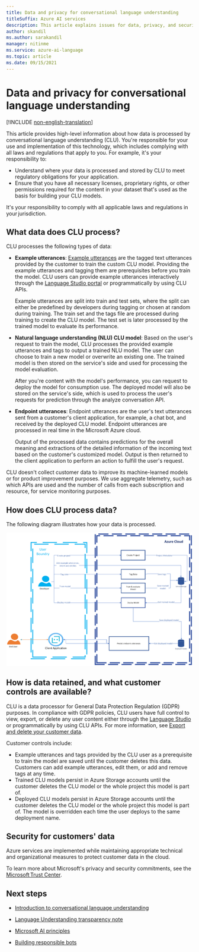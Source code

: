 ```yaml
---
title: Data and privacy for conversational language understanding
titleSuffix: Azure AI services
description: This article explains issues for data, privacy, and security for conversational language understanding.
author: skandil
ms.author: sarakandil
manager: nitinme
ms.service: azure-ai-language
ms.topic: article
ms.date: 09/15/2021
---
```

# Data and privacy for conversational language understanding

[!INCLUDE [non-english-translation](/azure/ai-foundry/responsible-ai/includes/non-english-translation)]

This article provides high-level information about how data is processed by conversational language understanding (CLU). You're responsible for your use and implementation of this technology, which includes complying with all laws and regulations that apply to you. For example, it's your responsibility to:

* Understand where your data is processed and stored by CLU to meet regulatory obligations for your application.
* Ensure that you have all necessary licenses, proprietary rights, or other permissions required for the content in your dataset that's used as the basis for building your CLU models.

It's your responsibility to comply with all applicable laws and regulations in your jurisdiction.

## What data does CLU process?

CLU processes the following types of data:

* **Example utterances**: [Example utterances](/azure/ai-services/language-service/conversational-language-understanding/how-to/tag-utterances) are the tagged text utterances provided by the customer to train the custom CLU model. Providing the example utterances and tagging them are prerequisites before you train the model. CLU users can provide example utterances interactively through the [Language Studio portal](https://language.cognitive.azure.com/) or programmatically by using CLU APIs.

  Example utterances are split into train and test sets, where the split can either be predefined by developers during tagging or chosen at random during training. The train set and the tags file are processed during training to create the CLU model. The test set is later processed by the trained model to evaluate its performance.
* **Natural language understanding (NLU) CLU model**: Based on the user's request to train the model, CLU processes the provided example utterances and tags to output a trained NLU model. The user can choose to train a new model or overwrite an existing one. The trained model is then stored on the service's side and used for processing the model evaluation.

    After you're content with the model's performance, you can request to deploy the model for consumption use. The deployed model will also be stored on the service's side, which is used to process the user's requests for prediction through the analyze conversation API.
* **Endpoint utterances**: Endpoint utterances are the user's text utterances sent from a customer's client application, for example, a chat bot, and received by the deployed CLU model. Endpoint utterances are processed in real time in the Microsoft Azure cloud.

  Output of the processed data contains predictions for the overall meaning and extractions of the detailed information of the incoming text based on the customer's customized model. Output is then returned to the client application to perform an action to fulfill the user's request.

CLU doesn't collect customer data to improve its machine-learned models or for product improvement purposes. We use aggregate telemetry, such as which APIs are used and the number of calls from each subscription and resource, for service monitoring purposes.

## How does CLU process data?

The following diagram illustrates how your data is processed.

![Diagram that shows how data is processed.](clu-rai-privacy-chart.png)

## How is data retained, and what customer controls are available?

CLU is a data processor for General Data Protection Regulation (GDPR) purposes. In compliance with GDPR policies, CLU users have full control to view, export, or delete any user content either through the [Language Studio](https://language.cognitive.azure.com/) or programmatically by using CLU APIs. For more information, see [Export and delete your customer data](/azure/ai-services/).

Customer controls include:

* Example utterances and tags provided by the CLU user as a prerequisite to train the model are saved until the customer deletes this data. Customers can add example utterances, edit them, or add and remove tags at any time.
* Trained CLU models persist in Azure Storage accounts until the customer deletes the CLU model or the whole project this model is part of.
* Deployed CLU models persist in Azure Storage accounts until the customer deletes the CLU model or the whole project this model is part of. The model is overridden each time the user deploys to the same deployment name.

## Security for customers' data

Azure services are implemented while maintaining appropriate technical and organizational measures to protect customer data in the cloud.

To learn more about Microsoft's privacy and security commitments, see the [Microsoft Trust Center](https://www.microsoft.com/trust-center).

## Next steps

* [Introduction to conversational language understanding](/azure/ai-services/language-service/conversational-language-understanding/overview)
* [Language Understanding transparency note](clu-transparency-note.md)

* [Microsoft AI principles](https://www.microsoft.com/ai/responsible-ai?rtc=1&activetab=pivot1%3aprimaryr6)
* [Building responsible bots](https://www.microsoft.com/research/uploads/prod/2018/11/Bot_Guidelines_Nov_2018.pdf)

